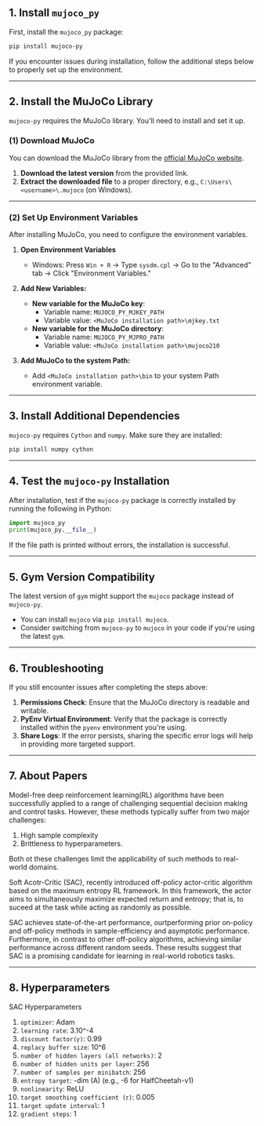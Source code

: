 ## **1. Install `mujoco_py`**
First, install the `mujoco_py` package:

```bash
pip install mujoco-py
```

If you encounter issues during installation, follow the additional steps below to properly set up the environment.

---

## **2. Install the MuJoCo Library**
`mujoco-py` requires the MuJoCo library. You'll need to install and set it up.

### **(1) Download MuJoCo**
You can download the MuJoCo library from the [official MuJoCo website](https://mujoco.org/download).

1. **Download the latest version** from the provided link.
2. **Extract the downloaded file** to a proper directory, e.g., `C:\Users\<username>\.mujoco` (on Windows).

---

### **(2) Set Up Environment Variables**
After installing MuJoCo, you need to configure the environment variables.

1. **Open Environment Variables**
   - Windows: Press `Win + R` → Type `sysdm.cpl` → Go to the "Advanced" tab → Click "Environment Variables."

2. **Add New Variables:**
   - **New variable for the MuJoCo key**:
     - Variable name: `MUJOCO_PY_MJKEY_PATH`
     - Variable value: `<MuJoCo installation path>\mjkey.txt`
   - **New variable for the MuJoCo directory**:
     - Variable name: `MUJOCO_PY_MJPRO_PATH`
     - Variable value: `<MuJoCo installation path>\mujoco210`

3. **Add MuJoCo to the system Path:**
   - Add `<MuJoCo installation path>\bin` to your system Path environment variable.

---

## **3. Install Additional Dependencies**
`mujoco-py` requires `Cython` and `numpy`. Make sure they are installed:

```bash
pip install numpy cython
```

---

## **4. Test the `mujoco-py` Installation**
After installation, test if the `mujoco-py` package is correctly installed by running the following in Python:

```python
import mujoco_py
print(mujoco_py.__file__)
```

If the file path is printed without errors, the installation is successful.

---

## **5. Gym Version Compatibility**
The latest version of `gym` might support the `mujoco` package instead of `mujoco-py`.  
- You can install `mujoco` via `pip install mujoco`.
- Consider switching from `mujoco-py` to `mujoco` in your code if you're using the latest `gym`.

---

## **6. Troubleshooting**
If you still encounter issues after completing the steps above:
1. **Permissions Check**: Ensure that the MuJoCo directory is readable and writable.
2. **PyEnv Virtual Environment**: Verify that the package is correctly installed within the `pyenv` environment you're using.
3. **Share Logs**: If the error persists, sharing the specific error logs will help in providing more targeted support.

---

## **7. About Papers**
Model-free deep reinforcement learning(RL) algorithms have been successfully applied to a range of challenging sequential decision making and control tasks.
However, these methods typically suffer from two major challenges:

1. High sample complexity
2. Brittleness to hyperparameters.

Both ot these challenges limit the applicability of such methods to real-world domains.

Soft Acotr-Critic (SAC), recently introduced off-policy actor-critic algorithm based on the maximum entropy RL framework. 
In this framework, the actor aims to simultaneously maximize expected return and entropy; that is, to suceed at the task while acting as randomly as possible.

SAC achieves state-of-the-art performance, ourtperforming prior on-policy and off-policy methods in sample-efficiency and asymptotic performance.
Furthermore, in contrast to other off-policy algorithms, achieving similar performance across different random seeds.
These results suggest that SAC is a promising candidate for learning in real-world robotics tasks.

---

## **8. Hyperparameters**
SAC Hyperparameters

1. `optimizer`: Adam
2. `learning rate`: 3.10^-4
3. `discount factor(𝛾)`: 0.99
4. `replacy buffer size`: 10^6
5. `number of hidden layers (all networks)`: 2
6. `number of hidden units per layer`: 256
7. `number of samples per minibatch`: 256
8. `entropy target`: -dim (A) (e.g., -6 for HalfCheetah-v1)
9. `nonlinearity`: ReLU
10. `target smoothing coefficient (𝜏)`: 0.005
11. `target update interval`: 1
12. `gradient steps`: 1
